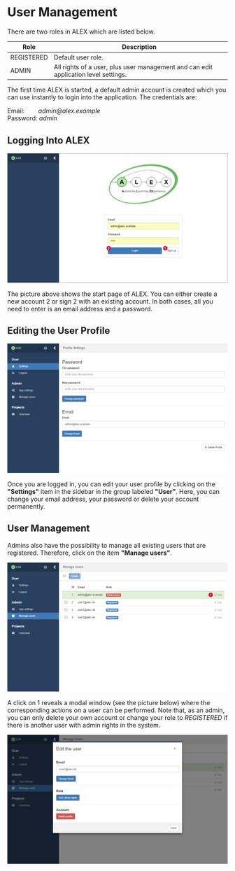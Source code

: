 # User Management

There are two roles in ALEX which are listed below.

| Role       | Description                                                                         |
|------------|-------------------------------------------------------------------------------------|
| REGISTERED | Default user role.                                                                  | 
| ADMIN      | All rights of a user, plus user management and can edit application level settings. |

The first time ALEX is started, a default admin account is created which you can use instantly to login into the application.
The credentials are:

<div class="alert alert-info">
    Email: &nbsp;&nbsp;&nbsp;&nbsp;&nbsp;&nbsp; <em>admin@alex.example</em><br>
    Password: <em>admin</em>
</div>

## Logging Into ALEX

![Login](assets/user-management/login.jpg)

The picture above shows the start page of ALEX. You can either create a new account <span class="label">2</span> or sign <span class="label">2</span> with an existing account.
In both cases, all you need to enter is an email address and a password.

## Editing the User Profile

![Profile](assets/user-management/profile.jpg)

Once you are logged in, you can edit your user profile by clicking on the **"Settings"** item in the sidebar in the group labeled **"User"**.
Here, you can change your email address, your password or delete your account permanently.

## User Management

Admins also have the possibility to manage all existing users that are registered.
Therefore, click on the item **"Manage users"**.

![User Management 1](assets/user-management/user-management-1.jpg)

A click on <span class="label">1</span> reveals a modal window (see the picture below) where the corresponding actions on a user can be performed.
Note that, as an admin, you can only delete your own account or change your role to *REGISTERED* if there is another user with admin rights in the system.

![User Management 2](assets/user-management/user-management-2.jpg)